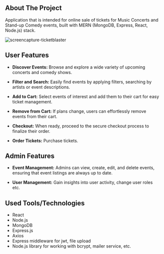 
## About The Project
Application that is intended for online sale of tickets for Music Concerts and Stand-up Comedy events, built with MERN (MongoDB, Express, React, Node.js) stack.

![screencapture-ticketblaster](https://github.com/Magdalena-23/Semos-Final-Project/assets/114959243/167b8be0-091b-46f0-a0f6-2e6a757c122d)

## User Features
- ******Discover Events:****** Browse and explore a wide variety of upcoming concerts and comedy shows.

- **Filter and Search:** Easily find events by applying filters, searching by artists or event descriptions.

- **Add to Cart:** Select events of interest and add them to their cart for easy ticket management.

- **Remove from Cart:** If plans change, users can effortlessly remove events from their cart.

- **Checkout:** When ready, proceed to the secure checkout process to finalize their order.

- **Order Tickets:** Purchase tickets.

## Admin Features
- **Event Management:** Admins can view, create, edit, and delete events, ensuring that event listings are always up to date.

- **User Management:** Gain insights into user activity, change user roles etc.

## Used Tools/Technologies
* React
* Node.js
* MongoDB
* Express.js
* Axios
* Express middleware for jwt, file upload
* Node.js library for working with bcrypt, mailer service, etc.
